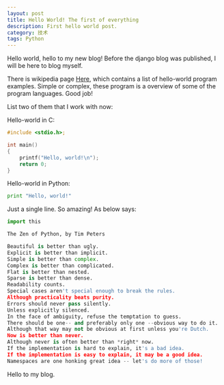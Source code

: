 ```yaml
---
layout: post
title: Hello World! The first of everything
description: First hello world post.
category: 技术
tags: Python
---
```


Hello world, hello to my new blog! Before the django blog was published, I will be here to blog myself.
<!--more-->

There is wikipedia page [Here](http://en.wikipedia.org/wiki/List_of_Hello_world_program_examples), which 
contains a list of hello-world program examples. Simple or complex, these program is a overview of some 
of the program languages. Good job!

List two of them that I work with now:

Hello-world in C:

```c
#include <stdio.h>;

int main()
{
    printf("Hello, world!\n");
    return 0;
}
```
Hello-world in Python:

```python
print "Hello, world!"
```

Just a single line. So amazing! As below says:

```python
import this

The Zen of Python, by Tim Peters

Beautiful is better than ugly.
Explicit is better than implicit.
Simple is better than complex.
Complex is better than complicated.
Flat is better than nested.
Sparse is better than dense.
Readability counts.
Special cases aren't special enough to break the rules.
Although practicality beats purity.
Errors should never pass silently.
Unless explicitly silenced.
In the face of ambiguity, refuse the temptation to guess.
There should be one-- and preferably only one --obvious way to do it.
Although that way may not be obvious at first unless you're Dutch.
Now is better than never.
Although never is often better than *right* now.
If the implementation is hard to explain, it's a bad idea.
If the implementation is easy to explain, it may be a good idea.
Namespaces are one honking great idea -- let's do more of those!
```

Hello to my blog.

